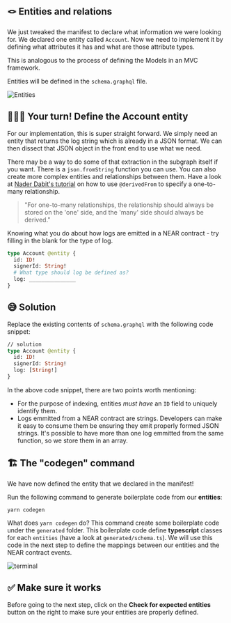 ## 🪢 Entities and relations

We just tweaked the manifest to declare what information we were looking for. We declared one entity called `Account`. Now we need to implement it by defining what attributes it has and what are those attribute types.

This is analogous to the process of defining the Models in an MVC framework.

Entities will be defined in the `schema.graphql` file.

![Entities](https://raw.githubusercontent.com/figment-networks/learn-web3-dapp/main/markdown/__images__/the-graph/entity-01.png)

## 🧑🏼‍💻 Your turn! Define the Account entity

For our implementation, this is super straight forward. We simply need an entity that returns the log string which is already in a JSON format. We can then dissect that JSON object in the front end to use what we need.

There may be a way to do some of that extraction in the subgraph itself if you want. There is a `json.fromString` function you can use. You can also create more complex entities and relationships between them. Have a look at [Nader Dabit's tutorial](https://dev.to/dabit3/building-graphql-apis-on-ethereum-4poa) on how to use `@derivedFrom` to specify a one-to-many relationship.

> "For one-to-many relationships, the relationship should always be stored on the 'one' side, and the 'many' side should always be derived."

Knowing what you do about how logs are emitted in a NEAR contract - try filling in the blank for the type of log.

```graphql
type Account @entity {
  id: ID!
  signerId: String!
  # What type should log be defined as?
  log: _______________
}
```

## 😅 Solution

Replace the existing contents of `schema.graphql` with the following code snippet:

```graphql
// solution
type Account @entity {
  id: ID!
  signerId: String!
  log: [String!]
}
```

In the above code snippet, there are two points worth mentioning:

- For the purpose of indexing, entities _must have_ an `ID` field to uniquely identify them.
- Logs emmitted from a NEAR contract are strings. Developers can make it easy to consume them be ensuring they emit properly formed JSON strings. It's possible to have more than one log emmitted from the same function, so we store them in an array.

## 🏗️ The "codegen" command

We have now defined the entity that we declared in the manifest!

Run the following command to generate boilerplate code from our **entities**:

```text
yarn codegen
```

What does `yarn codegen` do? This command create some boilerplate code under the `generated` folder. This boilerplate code define **typescript** classes for each `entities` (have a look at `generated/schema.ts`). We will use this code in the next step to define the mappings between our entities and the NEAR contract events.

![terminal](https://raw.githubusercontent.com/figment-networks/learn-web3-dapp/main/markdown/__images__/the-graph-near/entity-02.gif)

## ✅ Make sure it works

Before going to the next step, click on the **Check for expected entities** button on the right to make sure your entities are properly defined.
